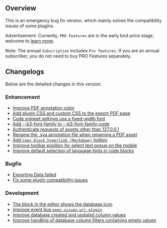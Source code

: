 ## Overview

This is an emergency bug fix version, which mainly solves the compatibility issues of some plugins.

Advertisement: Currently, `PRO Features` are in the early bird price stage, welcome to [learn more](https://b3log.org/siyuan/en/pricing.html).

Note: The annual `Subscription` includes `Pro features`. If you are an annual subscriber, you do not need to buy PRO Features separately.

## Changelogs

Below are the detailed changes in this version.

### Enhancement

* [Improve PDF annotation color](https://github.com/siyuan-note/siyuan/issues/9206)
* [Add plugin CSS and custom CSS to the export PDF page](https://github.com/siyuan-note/siyuan/issues/9376)
* [Code snippet settings use a fixed-width font](https://github.com/siyuan-note/siyuan/issues/9385)
* [Add --b3-font-family to --b3-font-family-code](https://github.com/siyuan-note/siyuan/issues/9386)
* [Authenticate requests of assets other than 127.0.0.1](https://github.com/siyuan-note/siyuan/issues/9388)
* [Rename the .sya annotation file when renaming a PDF asset](https://github.com/siyuan-note/siyuan/issues/9390)
* [Add `Copy block hyperlink (Markdown)` hotkey](https://github.com/siyuan-note/siyuan/issues/9392)
* [Improve toolbar position for select text popup on the mobile](https://github.com/siyuan-note/siyuan/issues/9393)
* [Improve default selection of language hints in code blocks](https://github.com/siyuan-note/siyuan/issues/9396)

### Bugfix

* [Exporting Data failed](https://github.com/siyuan-note/siyuan/issues/9389)
* [Fix some plugin compatibility issues](https://github.com/siyuan-note/siyuan/issues/9397)

### Development

* [The block in the editor shows the database icon](https://github.com/siyuan-note/siyuan/issues/8894)
* [Improve event bus `open-siyuan-url-plugin`](https://github.com/siyuan-note/siyuan/pull/9256)
* [Improve database created and updated column values](https://github.com/siyuan-note/siyuan/issues/9391)
* [Improve handling of database column filters containing empty values](https://github.com/siyuan-note/siyuan/issues/9394)
